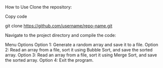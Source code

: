 How to Use
Clone the repository:

Copy code

git clone https://github.com/username/repo-name.git

Navigate to the project directory and compile the code:

Menu Options
Option 1: Generate a random array and save it to a file.
Option 2: Read an array from a file, sort it using Bubble Sort, and save the sorted array.
Option 3: Read an array from a file, sort it using Merge Sort, and save the sorted array.
Option 4: Exit the program.